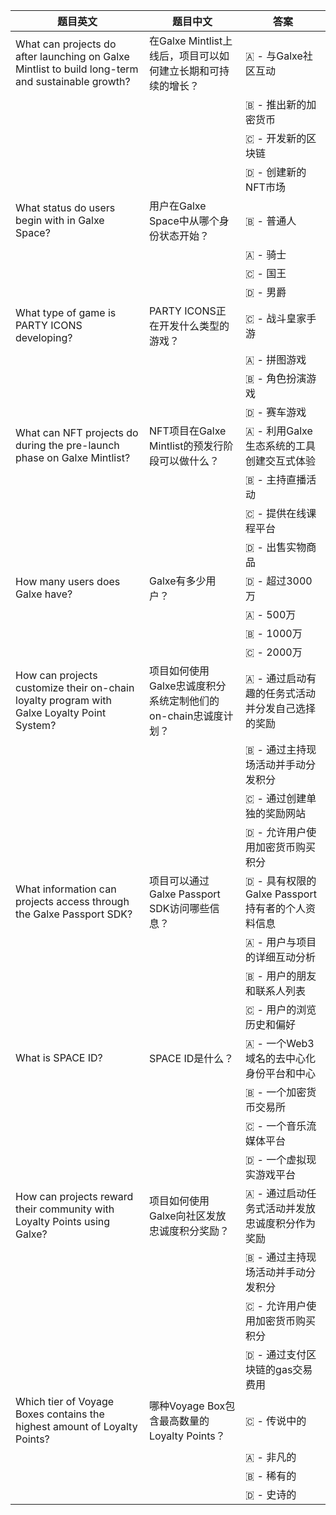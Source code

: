 | 题目英文 | 题目中文 | 答案 |
| --- | --- | --- |
| What can projects do after launching on Galxe Mintlist to build long-term and sustainable growth? | 在Galxe Mintlist上线后，项目可以如何建立长期和可持续的增长？ | 🇦 - 与Galxe社区互动 |
| | | 🇧 - 推出新的加密货币 |
| | | 🇨 - 开发新的区块链 |
| | | 🇩 - 创建新的NFT市场 |
| What status do users begin with in Galxe Space? | 用户在Galxe Space中从哪个身份状态开始？ | 🇧 - 普通人 |
| | | 🇦 - 骑士 |
| | | 🇨 - 国王 |
| | | 🇩 - 男爵 |
| What type of game is PARTY ICONS developing? | PARTY ICONS正在开发什么类型的游戏？ | 🇨 - 战斗皇家手游 |
| | | 🇦 - 拼图游戏 |
| | | 🇧 - 角色扮演游戏 |
| | | 🇩 - 赛车游戏 |
| What can NFT projects do during the pre-launch phase on Galxe Mintlist? | NFT项目在Galxe Mintlist的预发行阶段可以做什么？ | 🇦 - 利用Galxe生态系统的工具创建交互式体验 |
| | | 🇧 - 主持直播活动 |
| | | 🇨 - 提供在线课程平台 |
| | | 🇩 - 出售实物商品 |
| How many users does Galxe have? | Galxe有多少用户？ | 🇩 - 超过3000万 |
| | | 🇦 - 500万 |
| | | 🇧 - 1000万 |
| | | 🇨 - 2000万 |
| How can projects customize their on-chain loyalty program with Galxe Loyalty Point System? | 项目如何使用Galxe忠诚度积分系统定制他们的on-chain忠诚度计划？ | 🇦 - 通过启动有趣的任务式活动并分发自己选择的奖励 |
| | | 🇧 - 通过主持现场活动并手动分发积分 |
| | | 🇨 - 通过创建单独的奖励网站 |
| | | 🇩 - 允许用户使用加密货币购买积分 |
| What information can projects access through the Galxe Passport SDK? | 项目可以通过Galxe Passport SDK访问哪些信息？ | 🇩 - 具有权限的Galxe Passport持有者的个人资料信息 |
| | | 🇦 - 用户与项目的详细互动分析 |
| | | 🇧 - 用户的朋友和联系人列表 |
| | | 🇨 - 用户的浏览历史和偏好 |
| What is SPACE ID? | SPACE ID是什么？ | 🇦 - 一个Web3域名的去中心化身份平台和中心 |
| | | 🇧 - 一个加密货币交易所 |
| | | 🇨 - 一个音乐流媒体平台 |
| | | 🇩 - 一个虚拟现实游戏平台 |
| How can projects reward their community with Loyalty Points using Galxe? | 项目如何使用Galxe向社区发放忠诚度积分奖励？ | 🇦 - 通过启动任务式活动并发放忠诚度积分作为奖励 |
| | | 🇧 - 通过主持现场活动并手动分发积分 |
| | | 🇨 - 允许用户使用加密货币购买积分 |
| | | 🇩 - 通过支付区块链的gas交易费用 |
| Which tier of Voyage Boxes contains the highest amount of Loyalty Points? | 哪种Voyage Box包含最高数量的Loyalty Points？ | 🇨 - 传说中的 |
| | | 🇦 - 非凡的 |
| | | 🇧 - 稀有的 |
| | | 🇩 - 史诗的 |
